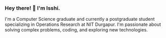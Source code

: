 ### Hey there! 👋 I'm Isshi.

I'm a Computer Science graduate and currently a postgraduate student specializing in Operations Research at NIT Durgapur. I'm passionate about solving complex problems, coding, and exploring new technologies. 
<!--
**isshisarkar/isshisarkar** is a ✨ _special_ ✨ repository because its `README.md` (this file) appears on your GitHub profile.

Here are some ideas to get you started:

- 🔭 I’m currently working on ...
- 🌱 I’m currently learning ...
- 👯 I’m looking to collaborate on ...
- 🤔 I’m looking for help with ...
- 💬 Ask me about ...
- 📫 How to reach me: ...
- 😄 Pronouns: ...
- ⚡ Fun fact: ...
-->
